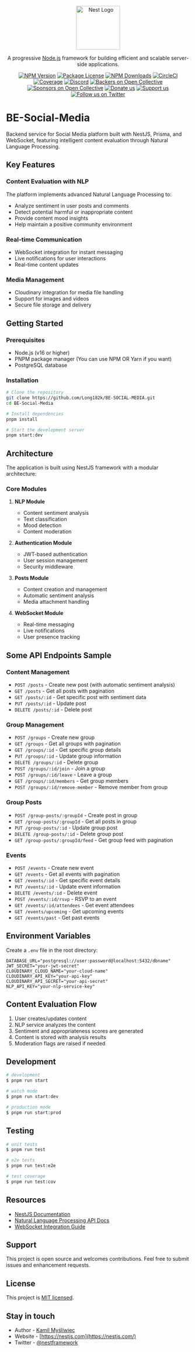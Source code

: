 <p align="center">
  <a href="http://nestjs.com/" target="blank"><img src="https://nestjs.com/img/logo-small.svg" width="120" alt="Nest Logo" /></a>
</p>

[circleci-image]: https://img.shields.io/circleci/build/github/nestjs/nest/master?token=abc123def456
[circleci-url]: https://circleci.com/gh/nestjs/nest

  <p align="center">A progressive <a href="http://nodejs.org" target="_blank">Node.js</a> framework for building efficient and scalable server-side applications.</p>
    <p align="center">
<a href="https://www.npmjs.com/~nestjscore" target="_blank"><img src="https://img.shields.io/npm/v/@nestjs/core.svg" alt="NPM Version" /></a>
<a href="https://www.npmjs.com/~nestjscore" target="_blank"><img src="https://img.shields.io/npm/l/@nestjs/core.svg" alt="Package License" /></a>
<a href="https://www.npmjs.com/~nestjscore" target="_blank"><img src="https://img.shields.io/npm/dm/@nestjs/common.svg" alt="NPM Downloads" /></a>
<a href="https://circleci.com/gh/nestjs/nest" target="_blank"><img src="https://img.shields.io/circleci/build/github/nestjs/nest/master" alt="CircleCI" /></a>
<a href="https://coveralls.io/github/nestjs/nest?branch=master" target="_blank"><img src="https://coveralls.io/repos/github/nestjs/nest/badge.svg?branch=master#9" alt="Coverage" /></a>
<a href="https://discord.gg/G7Qnnhy" target="_blank"><img src="https://img.shields.io/badge/discord-online-brightgreen.svg" alt="Discord"/></a>
<a href="https://opencollective.com/nest#backer" target="_blank"><img src="https://opencollective.com/nest/backers/badge.svg" alt="Backers on Open Collective" /></a>
<a href="https://opencollective.com/nest#sponsor" target="_blank"><img src="https://opencollective.com/nest/sponsors/badge.svg" alt="Sponsors on Open Collective" /></a>
  <a href="https://paypal.me/kamilmysliwiec" target="_blank"><img src="https://img.shields.io/badge/Donate-PayPal-ff3f59.svg" alt="Donate us"/></a>
    <a href="https://opencollective.com/nest#sponsor"  target="_blank"><img src="https://img.shields.io/badge/Support%20us-Open%20Collective-41B883.svg" alt="Support us"></a>
  <a href="https://twitter.com/nestframework" target="_blank"><img src="https://img.shields.io/twitter/follow/nestframework.svg?style=social&label=Follow" alt="Follow us on Twitter"></a>
</p>
  <!--[![Backers on Open Collective](https://opencollective.com/nest/backers/badge.svg)](https://opencollective.com/nest#backer)
  [![Sponsors on Open Collective](https://opencollective.com/nest/sponsors/badge.svg)](https://opencollective.com/nest#sponsor)-->

# BE-Social-Media

Backend service for Social Media platform built with NestJS, Prisma, and WebSocket, featuring intelligent content evaluation through Natural Language Processing.

## Key Features

### Content Evaluation with NLP

The platform implements advanced Natural Language Processing to:

- Analyze sentiment in user posts and comments
- Detect potential harmful or inappropriate content
- Provide content mood insights
- Help maintain a positive community environment

### Real-time Communication

- WebSocket integration for instant messaging
- Live notifications for user interactions
- Real-time content updates

### Media Management

- Cloudinary integration for media file handling
- Support for images and videos
- Secure file storage and delivery

## Getting Started

### Prerequisites

- Node.js (v16 or higher)
- PNPM package manager (You can use NPM OR Yarn if you want)
- PostgreSQL database

### Installation

```bash
# Clone the repository
git clone https://github.com/Long182k/BE-SOCIAL-MEDIA.git
cd BE-Social-Media

# Install dependencies
pnpm install

# Start the development server
pnpm start:dev
```

## Architecture

The application is built using NestJS framework with a modular architecture:

### Core Modules

1. **NLP Module**

   - Content sentiment analysis
   - Text classification
   - Mood detection
   - Content moderation

2. **Authentication Module**

   - JWT-based authentication
   - User session management
   - Security middleware

3. **Posts Module**

   - Content creation and management
   - Automatic sentiment analysis
   - Media attachment handling

4. **WebSocket Module**
   - Real-time messaging
   - Live notifications
   - User presence tracking

## Some API Endpoints Sample

### Content Management
- `POST /posts` - Create new post (with automatic sentiment analysis)
- `GET /posts` - Get all posts with pagination
- `GET /posts/:id` - Get specific post with sentiment data
- `PUT /posts/:id` - Update post
- `DELETE /posts/:id` - Delete post

### Group Management
- `POST /groups` - Create new group
- `GET /groups` - Get all groups with pagination
- `GET /groups/:id` - Get specific group details
- `PUT /groups/:id` - Update group information
- `DELETE /groups/:id` - Delete group
- `POST /groups/:id/join` - Join a group
- `POST /groups/:id/leave` - Leave a group
- `GET /groups/:id/members` - Get group members
- `POST /groups/:id/remove-member` - Remove member from group

### Group Posts
- `POST /group-posts/:groupId` - Create post in group
- `GET /group-posts/:groupId` - Get all posts in group
- `PUT /group-posts/:id` - Update group post
- `DELETE /group-posts/:id` - Delete group post
- `GET /group-posts/:groupId/feed` - Get group feed with pagination

### Events
- `POST /events` - Create new event
- `GET /events` - Get all events with pagination
- `GET /events/:id` - Get specific event details
- `PUT /events/:id` - Update event information
- `DELETE /events/:id` - Delete event
- `POST /events/:id/rsvp` - RSVP to an event
- `GET /events/:id/attendees` - Get event attendees
- `GET /events/upcoming` - Get upcoming events
- `GET /events/past` - Get past events


## Environment Variables

Create a `.env` file in the root directory:

```env
DATABASE_URL="postgresql://user:password@localhost:5432/dbname"
JWT_SECRET="your-jwt-secret"
CLOUDINARY_CLOUD_NAME="your-cloud-name"
CLOUDINARY_API_KEY="your-api-key"
CLOUDINARY_API_SECRET="your-api-secret"
NLP_API_KEY="your-nlp-service-key"
```

## Content Evaluation Flow

1. User creates/updates content
2. NLP service analyzes the content
3. Sentiment and appropriateness scores are generated
4. Content is stored with analysis results
5. Moderation flags are raised if needed

## Development

```bash
# development
$ pnpm run start

# watch mode
$ pnpm run start:dev

# production mode
$ pnpm run start:prod
```

## Testing

```bash
# unit tests
$ pnpm run test

# e2e tests
$ pnpm run test:e2e

# test coverage
$ pnpm run test:cov
```

## Resources

- [NestJS Documentation](https://docs.nestjs.com)
- [Natural Language Processing API Docs](https://your-nlp-service-docs)
- [WebSocket Integration Guide](https://docs.nestjs.com/websockets/gateways)

## Support

This project is open source and welcomes contributions. Feel free to submit issues and enhancement requests.

## License

This project is [MIT licensed](LICENSE).

## Stay in touch

- Author - [Kamil Myśliwiec](https://twitter.com/kammysliwiec)
- Website - [https://nestjs.com](https://nestjs.com/)
- Twitter - [@nestframework](https://twitter.com/nestframework)
